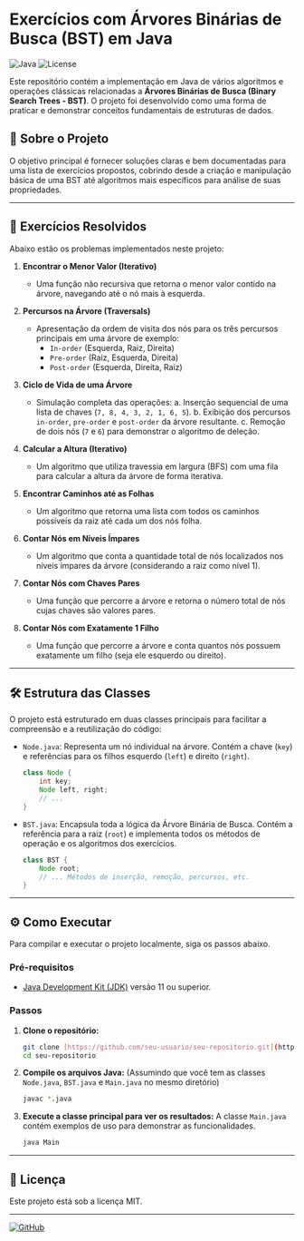 # Exercícios com Árvores Binárias de Busca (BST) em Java

![Java](https://img.shields.io/badge/Language-Java-blue.svg)
![License](https://img.shields.io/badge/License-MIT-green.svg)

Este repositório contém a implementação em Java de vários algoritmos e operações clássicas relacionadas a **Árvores Binárias de Busca (Binary Search Trees - BST)**. O projeto foi desenvolvido como uma forma de praticar e demonstrar conceitos fundamentais de estruturas de dados.

## 📖 Sobre o Projeto

O objetivo principal é fornecer soluções claras e bem documentadas para uma lista de exercícios propostos, cobrindo desde a criação e manipulação básica de uma BST até algoritmos mais específicos para análise de suas propriedades.

---

## 🚀 Exercícios Resolvidos

Abaixo estão os problemas implementados neste projeto:

1.  **Encontrar o Menor Valor (Iterativo)**
    - Uma função não recursiva que retorna o menor valor contido na árvore, navegando até o nó mais à esquerda.

2.  **Percursos na Árvore (Traversals)**
    - Apresentação da ordem de visita dos nós para os três percursos principais em uma árvore de exemplo:
      - `In-order` (Esquerda, Raiz, Direita)
      - `Pre-order` (Raiz, Esquerda, Direita)
      - `Post-order` (Esquerda, Direita, Raiz)

3.  **Ciclo de Vida de uma Árvore**
    - Simulação completa das operações:
      a. Inserção sequencial de uma lista de chaves (`7, 8, 4, 3, 2, 1, 6, 5`).
      b. Exibição dos percursos `in-order`, `pre-order` e `post-order` da árvore resultante.
      c. Remoção de dois nós (`7` e `6`) para demonstrar o algoritmo de deleção.

4.  **Calcular a Altura (Iterativo)**
    - Um algoritmo que utiliza travessia em largura (BFS) com uma fila para calcular a altura da árvore de forma iterativa.

5.  **Encontrar Caminhos até as Folhas**
    - Um algoritmo que retorna uma lista com todos os caminhos possíveis da raiz até cada um dos nós folha.

6.  **Contar Nós em Níveis Ímpares**
    - Um algoritmo que conta a quantidade total de nós localizados nos níveis ímpares da árvore (considerando a raiz como nível 1).

7.  **Contar Nós com Chaves Pares**
    - Uma função que percorre a árvore e retorna o número total de nós cujas chaves são valores pares.

8.  **Contar Nós com Exatamente 1 Filho**
    - Uma função que percorre a árvore e conta quantos nós possuem exatamente um filho (seja ele esquerdo ou direito).

---

## 🛠️ Estrutura das Classes

O projeto está estruturado em duas classes principais para facilitar a compreensão e a reutilização do código:

-   `Node.java`: Representa um nó individual na árvore. Contém a chave (`key`) e referências para os filhos esquerdo (`left`) e direito (`right`).

    ```java
    class Node {
        int key;
        Node left, right;
        // ...
    }
    ```

-   `BST.java`: Encapsula toda a lógica da Árvore Binária de Busca. Contém a referência para a raiz (`root`) e implementa todos os métodos de operação e os algoritmos dos exercícios.
    ```java
    class BST {
        Node root;
        // ... Métodos de inserção, remoção, percursos, etc.
    }
    ```

---

## ⚙️ Como Executar

Para compilar e executar o projeto localmente, siga os passos abaixo.

### Pré-requisitos

-   [Java Development Kit (JDK)](https://www.oracle.com/java/technologies/downloads/) versão 11 ou superior.

### Passos

1.  **Clone o repositório:**
    ```sh
    git clone [https://github.com/seu-usuario/seu-repositorio.git](https://github.com/seu-usuario/seu-repositorio.git)
    cd seu-repositorio
    ```

2.  **Compile os arquivos Java:**
    (Assumindo que você tem as classes `Node.java`, `BST.java` e `Main.java` no mesmo diretório)
    ```sh
    javac *.java
    ```

3.  **Execute a classe principal para ver os resultados:**
    A classe `Main.java` contém exemplos de uso para demonstrar as funcionalidades.
    ```sh
    java Main
    ```

---

## 📜 Licença

Este projeto está sob a licença MIT.

---

[![GitHub](https://img.shields.io/badge/GitHub-Profile-black?style=flat-square&logo=github)](https://github.com/seu-usuario)

